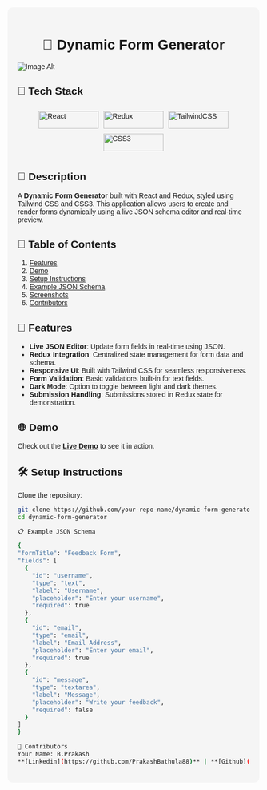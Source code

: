 <div style="background-color: #f5f5f5; padding: 20px; border-radius: 10px; font-family: Arial, sans-serif;">
  <h1 align="center">🌟 Dynamic Form Generator</h1>
  
 ![Image Alt](image_url)
  ## 🚀 Tech Stack
  
  <div style="display: flex; gap: 10px; flex-wrap: wrap; justify-content: center; padding: 10px;">
    <img src="https://img.shields.io/badge/React-20232A?style=for-the-badge&logo=react&logoColor=61DAFB" width="120" height="35" alt="React" />
    <img src="https://img.shields.io/badge/Redux-593D88?style=for-the-badge&logo=redux&logoColor=white" width="120" height="35" alt="Redux" />
    <img src="https://img.shields.io/badge/TailwindCSS-06B6D4?style=for-the-badge&logo=tailwindcss&logoColor=white" width="120" height="35" alt="TailwindCSS" />
    <img src="https://img.shields.io/badge/CSS3-1572B6?style=for-the-badge&logo=css3&logoColor=white" width="120" height="35" alt="CSS3" />
  </div>
  
  ## 📝 Description
  
  A **Dynamic Form Generator** built with React and Redux, styled using Tailwind CSS and CSS3. This application allows users to create and render forms dynamically using a live JSON schema editor and real-time preview.

  ## 📂 Table of Contents
  1. [Features](#features)
  2. [Demo](#demo)
  3. [Setup Instructions](#setup-instructions)
  4. [Example JSON Schema](#example-json-schema)
  5. [Screenshots](#screenshots)
  6. [Contributors](#contributors)
  
  ## 🌟 Features
  - **Live JSON Editor**: Update form fields in real-time using JSON.
  - **Redux Integration**: Centralized state management for form data and schema.
  - **Responsive UI**: Built with Tailwind CSS for seamless responsiveness.
  - **Form Validation**: Basic validations built-in for text fields.
  - **Dark Mode**: Option to toggle between light and dark themes.
  - **Submission Handling**: Submissions stored in Redux state for demonstration.
  
  ## 🌐 Demo
  
  Check out the **[Live Demo](https://example.com)** to see it in action.

  ## 🛠️ Setup Instructions
  
  Clone the repository:
  ```bash
  git clone https://github.com/your-repo-name/dynamic-form-generator.git
  cd dynamic-form-generator

📋 Example JSON Schema

{
  "formTitle": "Feedback Form",
  "fields": [
    {
      "id": "username",
      "type": "text",
      "label": "Username",
      "placeholder": "Enter your username",
      "required": true
    },
    {
      "id": "email",
      "type": "email",
      "label": "Email Address",
      "placeholder": "Enter your email",
      "required": true
    },
    {
      "id": "message",
      "type": "textarea",
      "label": "Message",
      "placeholder": "Write your feedback",
      "required": false
    }
  ]
}

🤝 Contributors
Your Name: B.Prakash
**[Linkedin](https://github.com/PrakashBathula88)** | **[Github](https://github.com/PrakashBathula88)**

